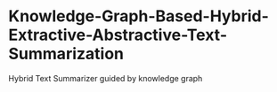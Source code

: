 # Knowledge-Graph-Based-Hybrid-Extractive-Abstractive-Text-Summarization
Hybrid Text Summarizer guided by knowledge graph
